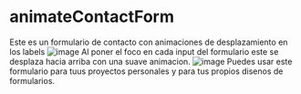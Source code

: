 ﻿# animateContactForm
Este es un formulario de contacto con animaciones de desplazamiento en los labels
![image](https://user-images.githubusercontent.com/28606447/185807353-c80eb14a-9838-4fe1-bfc7-ac700df8c1b2.png)
Al poner el foco en cada input del formulario este se desplaza hacia arriba con una suave animacion.
![image](https://user-images.githubusercontent.com/28606447/185807393-49f94b1d-73f3-4c6a-b551-b6070a79e47b.png)
Puedes usar este formulario para tuus proyectos personales y para tus propios disenos de formularios.

